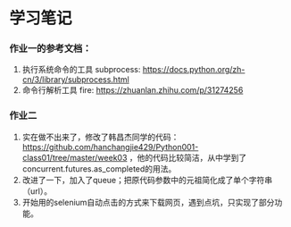 # 学习笔记

### 作业一的参考文档：
  1. 执行系统命令的工具 subprocess: https://docs.python.org/zh-cn/3/library/subprocess.html
  2. 命令行解析工具 fire: https://zhuanlan.zhihu.com/p/31274256
   
### 作业二
  1. 实在做不出来了，修改了韩昌杰同学的代码： https://github.com/hanchangjie429/Python001-class01/tree/master/week03 ，他的代码比较简洁，从中学到了concurrent.futures.as_completed的用法。
  2. 改进了一下，加入了queue；把原代码参数中的元祖简化成了单个字符串（url）。
  3. 开始用的selenium自动点击的方式来下载网页，遇到点坑，只实现了部分功能。